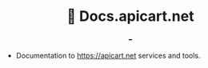<h1 align="center">
  📝 Docs.apicart.net
  <br>
  <a href="https://travis-ci.org/apicart/docs.apicart.net">
      <img alt="" src="https://travis-ci.org/apicart/docs.apicart.net.svg?branch=master">
  </a>
  <a href="https://github.com/apicart/docs.apicart.net/blob/master/LICENSE">
    <img alt="" src="https://img.shields.io/github/license/apicart/docs.apicart.net.svg">
  </a>
</h1>

- Documentation to https://apicart.net services and tools.
